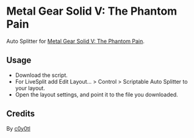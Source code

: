 # Metal Gear Solid V: The Phantom Pain
Auto Splitter for [Metal Gear Solid V: The Phantom Pain](https://www.speedrun.com/mgsvtpp).
## Usage
* Download the script.
* For LiveSplit add Edit Layout... > Control > Scriptable Auto Splitter to your layout.
* Open the layout settings, and point it to the file you downloaded.
## Credits
By [c0y0tl](https://www.twitch.tv/c0y0tl)

